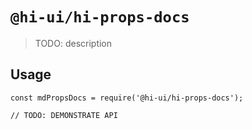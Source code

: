# `@hi-ui/hi-props-docs`

> TODO: description

## Usage

```
const mdPropsDocs = require('@hi-ui/hi-props-docs');

// TODO: DEMONSTRATE API
```
